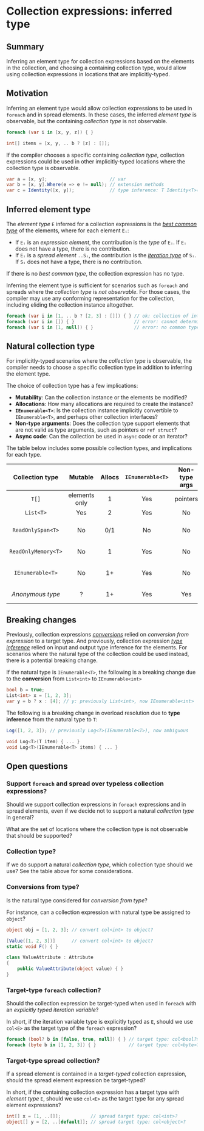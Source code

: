 # Collection expressions: inferred type

## Summary

Inferring an element type for collection expressions based on the elements in the collection, and choosing a containing collection type, would allow using collection expressions in locations that are implicitly-typed.

## Motivation

Inferring an element type would allow collection expressions to be used in `foreach` and in spread elements.
In these cases, the inferred *element type* is observable, but the containing *collection type* is not observable.

```csharp
foreach (var i in [x, y, z]) { }

int[] items = [x, y, .. b ? [z] : []];
```

If the compiler chooses a specific containing *collection type*, collection expressions could be used in other implicitly-typed locations where the collection type is observable.

```csharp
var a = [x, y];                       // var
var b = [x, y].Where(e => e != null); // extension methods
var c = Identity([x, y]);             // type inference: T Identity<T>(T)
```

## Inferred element type

The *element type* `E` inferred for a collection expressions is the [*best common type*](https://github.com/dotnet/csharpstandard/blob/standard-v6/standard/expressions.md#116315-finding-the-best-common-type-of-a-set-of-expressions) of the elements, where for each element `Eᵢ`:
* If `Eᵢ` is an *expression element*, the contribution is the *type* of `Eᵢ`. If `Eᵢ` does not have a type, there is no contribution.
* If `Eᵢ` is a *spread element* `..Sᵢ`, the contribution is the [*iteration type*](https://github.com/dotnet/csharpstandard/blob/standard-v6/standard/statements.md#1295-the-foreach-statement) of `Sᵢ`. If `Sᵢ` does not have a type, there is no contribution.

If there is no *best common type*, the collection expression has no type.

Inferring the element type is sufficient for scenarios such as `foreach` and spreads where the *collection type* is *not observable*. For those cases, the compiler may use any conforming representation for the collection, including eliding the collection instance altogether.

```csharp
foreach (var i in [1, .. b ? [2, 3] : []]) { } // ok: collection of int
foreach (var i in []) { }                      // error: cannot determine element type
foreach (var i in [1, null]) { }               // error: no common type for int, <null>
```

## Natural collection type

For implicitly-typed scenarios where the *collection type* is observable, the compiler needs to choose a specific collection type in addition to inferring the element type.

The choice of collection type has a few implications:
- **Mutability**: Can the collection instance or the elements be modified?
- **Allocations**: How many allocations are required to create the instance?
- **`IEnumerable<T>`**: Is the collection instance implicitly convertible to `IEnumerable<T>`, and perhaps other collection interfaces?
- **Non-type arguments**: Does the collection type support elements that are not valid as type arguments, such as pointers or `ref struct`?
- **Async code**: Can the collection be used in `async` code or an iterator?

The table below includes some possible collection types, and implications for each type.

|Collection type|Mutable|Allocs|`IEnumerable<T>`|Non-type args|Async|Details|
|:---:|:---:|:---:|:---:|:---:|:---:|:---:|
|`T[]`|elements only|1|Yes|pointers|Yes| |
|`List<T>`|Yes|2|Yes|No|Yes| |
|`ReadOnlySpan<T>`|No|0/1|No|No|No|stack/heap allocated buffer|
|`ReadOnlyMemory<T>`|No|1|Yes|No|Yes|heap allocated buffer|
|`IEnumerable<T>`|No|1+|Yes|No|Yes|context-dependent implementation|
|*Anonymous type*|?|1+|Yes|Yes|Yes|compiler-generated type|

## Breaking changes

Previously, collection expressions [*conversions*](https://github.com/dotnet/csharplang/blob/main/proposals/csharp-12.0/collection-expressions.md#conversions) relied on *conversion from expression* to a target type.
And previously, collection expression [*type inference*](https://github.com/dotnet/csharplang/blob/main/proposals/csharp-12.0/collection-expressions.md#type-inference) relied on input and output type inference for the elements.
For scenarios where the natural type of the collection could be used instead, there is a potential breaking change.

If the natural type is `IEnumerable<T>`, the following is a breaking change due to the **conversion** from `List<int>` to `IEnumerable<int>`

```csharp
bool b = true;
List<int> x = [1, 2, 3];
var y = b ? x : [4]; // y: previously List<int>, now IEnumerable<int>
```

The following is a breaking change in overload resolution due to **type inference** from the natural type to `T`:

```csharp
Log([1, 2, 3]); // previously Log<T>(IEnumerable<T>), now ambiguous

void Log<T>(T item) { ... }
void Log<T>(IEnumerable<T> items) { ... }
```

## Open questions

### Support `foreach` and spread over typeless collection expressions?

Should we support collection expressions in `foreach` expressions and in spread elements, even if we decide not to support a natural *collection type* in general?

What are the set of locations where the collection type is not observable that should be supported?

### Collection type?

If we do support a natural *collection type*, which collection type should we use? See the table above for some considerations.

### Conversions from type?

Is the natural type considered for *conversion from type*?

For instance, can a collection expression with natural type be assigned to `object`?

```csharp
object obj = [1, 2, 3]; // convert col<int> to object?

[Value([1, 2, 3])]      // convert col<int> to object?
static void F() { }

class ValueAttribute : Attribute
{
    public ValueAttribute(object value) { }
}
```

### Target-type `foreach` collection?

Should the collection expression be target-typed when used in `foreach` with an *explicitly typed iteration variable*?

In short, if the iteration variable type is explicitly typed as `E`, should we use `col<E>` as the target type of the `foreach` expression?

```csharp
foreach (bool? b in [false, true, null]) { } // target type: col<bool?>?
foreach (byte b in [1, 2, 3]) { }            // target type: col<byte>?
```

### Target-type spread collection?

If a spread element is contained in a *target-typed* collection expression, should the spread element expression be target-typed?

In short, if the containing collection expression has a target type with *element type* `E`, should we use `col<E>` as the target type for any spread element expressions?

```csharp
int[] x = [1, ..[]];           // spread target type: col<int>?
object[] y = [2, ..[default]]; // spread target type: col<object>?
```
